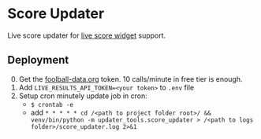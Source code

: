 # Score Updater

Live score updater for [live score widget](../templates/includes/live_matches.html) support.

## Deployment

0. Get the [foolball-data.org](https://www.football-data.org) token. 10 calls/minute in free tier is enough.
1. Add ```LIVE_RESULTS_API_TOKEN=<your token>``` to `.env` file
2. Setup cron minutely update job in cron:
	* `$ crontab -e`
	* add `* * * * * cd /<path to project folder root>/ && venv/bin/python -m updater_tools.score_updater > /<path to logs folder>/score_updater.log 2>&1`
